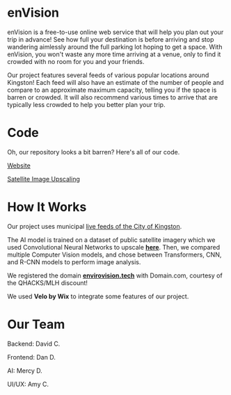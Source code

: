# enVision
enVision is a free-to-use online web service that will help you plan out your trip in advance! See how full your destination is before arriving and stop wandering aimlessly around the full parking lot hoping to get a space. With enVision, you won't waste any more time arriving at a venue, only to find it crowded with no room for you and your friends.

Our project features several feeds of various popular locations around Kingston! Each feed will also have an estimate of the number of people and compare to an approximate maximum capacity, telling you if the space is barren or crowded. It will also recommend various times to arrive that are typically less crowded to help you better plan your trip.


# Code
Oh, our repository looks a bit barren? Here's all of our code.

<a href="https://www.envirovision.tech">Website</a>

<a href="https://github.com/sunyshore/srcnn">Satellite Image Upscaling</a>


# How It Works
Our project uses municipal <a href="https://www.cityofkingston.ca/explore/webcams">live feeds of the City of Kingston</a>.

The AI model is trained on a dataset of public satellite imagery which we used Convolutional Neural Networks to upscale <b><a href="https://github.com/sunyshore/srcnn">here</a></b>. Then, we compared multiple Computer Vision models, and chose between Transformers, CNN, and R-CNN models to perform image analysis.

We registered the domain <b><a href="https://www.envirovision.tech">envirovision.tech</a></b> with Domain.com, courtesy of the QHACKS/MLH discount!

We used <b>Velo by Wix</b> to integrate some features of our project.


# Our Team
Backend: David C.

Frontend: Dan D.

AI: Mercy D.

UI/UX: Amy C.

